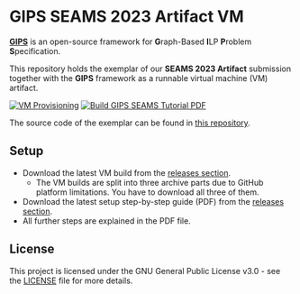 # GIPS SEAMS 2023 Artifact VM

[**GIPS**](https://gips.dev) is an open-source framework for **G**raph-Based **I**LP **P**roblem **S**pecification.

This repository holds the exemplar of our **SEAMS 2023 Artifact** submission together with the **GIPS** framework as a runnable virtual machine (VM) artifact.

[![VM Provisioning](https://github.com/Echtzeitsysteme/gips-seams-2023-artifact-vm/actions/workflows/vagrant-up.yml/badge.svg?branch=main)](https://github.com/Echtzeitsysteme/gips-seams-2023-artifact-vm/actions/workflows/vagrant-up.yml)
[![Build GIPS SEAMS Tutorial PDF](https://github.com/Echtzeitsysteme/gips-seams-2023-artifact-vm/actions/workflows/tutorial.yml/badge.svg?branch=main)](https://github.com/Echtzeitsysteme/gips-seams-2023-artifact-vm/actions/workflows/tutorial.yml)

The source code of the exemplar can be found in [this repository](https://github.com/Echtzeitsysteme/gips-seams-2023-exemplar).


## Setup

- Download the latest VM build from the [releases section](https://github.com/Echtzeitsysteme/gips-seams-2023-artifact-vm/releases/latest).
    - The VM builds are split into three archive parts due to GitHub platform limitations. You have to download all three of them.
- Download the latest setup step-by-step guide (PDF) from the [releases section](https://github.com/Echtzeitsysteme/gips-seams-2023-artifact-vm/releases/latest).
- All further steps are explained in the PDF file.


## License

This project is licensed under the GNU General Public License v3.0 - see the [LICENSE](LICENSE) file for more details.
